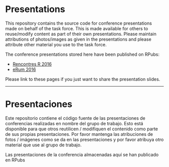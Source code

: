 # Presentations

This repository contains the source code for conference presentations made on 
behalf of the task force. This is made available for others to reuse/modify
content as part of their own presentations. Please maintain attributions of 
photos/images as given in the presentations and please attribute other 
material you use to the task force.

The conference presentations stored here have been published on RPubs:

 * [Rencontres R 2016](https://rpubs.com/hturner/RencontresR2016)
 * [eRum 2016]( https://rpubs.com/hturner/eRum2016)
    
Please link to these pages if you just want to share the presentation slides.

---
# Presentaciones
Este repositorio contiene el código fuente de las presentaciones de conferencias realizadas en nombre del grupo de trabajo. 
Esto está disponible para que otros reutilicen / modifiquen el contenido como parte de sus propias presentaciones. 
Por favor mantenga las atribuciones de fotos / imágenes como se da en las presentaciones 
y por favor atribuya otro material que use al grupo de trabajo.

Las presentaciones de la conferencia almacenadas aquí se han publicado en RPubs
